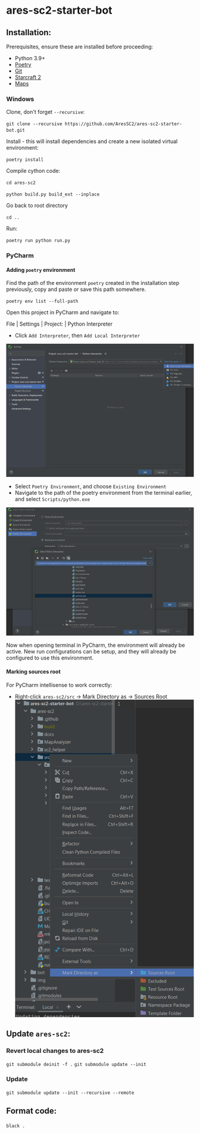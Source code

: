 # ares-sc2-starter-bot

## Installation:
Prerequisites, ensure these are installed before proceeding:
- Python 3.9+ 
- [Poetry](https://python-poetry.org/)
- [Git](https://git-scm.com/)
- [Starcraft 2](https://starcraft2.com/en-gb/)
- [Maps](https://sc2ai.net/wiki/maps/)

### Windows
Clone, don't forget `--recursive`:

`git clone --recursive https://github.com/AresSC2/ares-sc2-starter-bot.git`

Install - this will install dependencies and create a new isolated virtual environment:

`poetry install`

Compile cython code:

`cd ares-sc2`

`python build.py build_ext --inplace`

Go back to root directory

`cd ..`

Run:

`poetry run python run.py`

### PyCharm

#### Adding `poetry` environment
Find the path of the environment `poetry` created in the installation step previously, copy and paste
or save this path somewhere.

`poetry env list --full-path`


Open this project in PyCharm and navigate to:

File | Settings | Project: <project name> | Python Interpreter

 - Click `Add Interpreter`, then `Add Local Interpreter`

![Alt text](img/img1.png "a title")

 - Select `Poetry Environment`, and choose `Existing Environment`
 - Navigate to the path of the poetry environment from the terminal earlier, and select `Scripts/python.exe`

![Alt text](img/img2.png "a title")

Now when opening terminal in PyCharm, the environment will already be active. New run configurations can be setup,
and they will already be configured to use this environment.


#### Marking sources root
For PyCharm intellisense to work correctly:
 - Right-click `ares-sc2/src` -> Mark Directory as -> Sources Root
![Alt text](img/img3.png "a title")

   
## Update `ares-sc2`:
### Revert local changes to ares-sc2
`git submodule deinit -f .`
`git submodule update --init`
### Update
`git submodule update --init --recursive --remote`

## Format code:
`black .`
